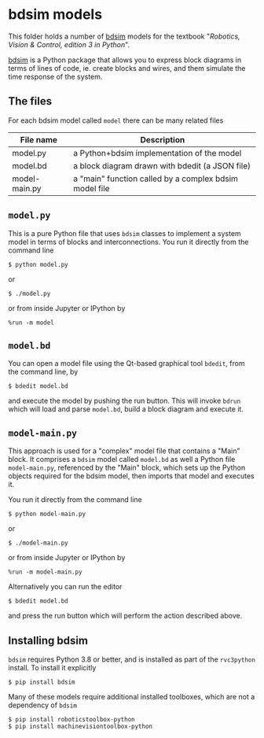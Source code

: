 # bdsim models

This folder holds a number of [bdsim](https://github.com/petercorke/bdsim) models for the textbook "_Robotics, Vision & Control, edition 3 in Python_".

[bdsim](https://github.com/petercorke/bdsim) is a Python package that allows you to express block diagrams in terms of lines of code, ie. create blocks and wires, and them simulate the time response of the system.

## The files

For each bdsim model called `model` there can be many related files

| File name      |     Description                  |
| -------------- | -------------------------------- |
| model.py       | a Python+bdsim implementation of the model |
| model.bd       | a block diagram drawn with bdedit (a JSON file) |
| model-main.py  | a "main" function called by a complex bdsim model file |

## `model.py`

This is a pure Python file that uses `bdsim` classes to implement a system model in terms of
blocks and interconnections.  You run it directly from the command line
```
$ python model.py
```
or
```
$ ./model.py
```
or from inside Jupyter or IPython by
```
%run -m model
```

## `model.bd`
You can open a model file using the Qt-based graphical tool `bdedit`, from the command line, by
```
$ bdedit model.bd
```
and execute the model by pushing the run button.  This will invoke `bdrun` which will load and parse `model.bd`,
build a block diagram and execute it.


## `model-main.py`
This approach is used for a "complex" model file that contains a "Main" block.
It comprises a `bdsim` model called `model.bd` as well a Python file `model-main.py`, referenced by the "Main" block,
which sets up the Python objects required for the bdsim model, then imports that model and executes it.

You run it directly from the command line
```
$ python model-main.py
```
or
```
$ ./model-main.py
```
or from inside Jupyter or IPython by
```
%run -m model-main.py
```

Alternatively you can run the editor
```
$ bdedit model.bd
```
and press the run button which will perform the action described above.






## Installing bdsim

`bdsim` requires Python 3.8 or better, and is installed as part of the `rvc3python` install.  To install it explicitly

```
$ pip install bdsim
```

Many of these models require additional installed toolboxes, which are not a dependency of `bdsim`
```
$ pip install roboticstoolbox-python
$ pip install machinevisiontoolbox-python
```
